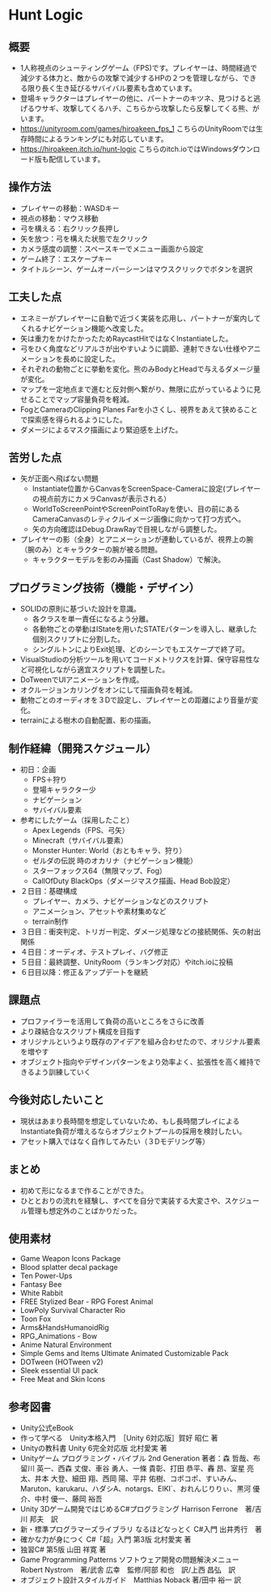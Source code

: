 # Hunt Logic

## 概要
- 1人称視点のシューティングゲーム（FPS)です。プレイヤーは、時間経過で減少する体力と、敵からの攻撃で減少するHPの２つを管理しながら、できる限り長く生き延びるサバイバル要素も含めています。
- 登場キャラクターはプレイヤーの他に、パートナーのキツネ、見つけると逃げるウサギ、攻撃してくるハチ、こちらから攻撃したら反撃してくる熊、がいます。
- https://unityroom.com/games/hiroakeen_fps_1
  こちらのUnityRoomでは生存時間によるランキングにも対応しています。
- https://hiroakeen.itch.io/hunt-logic
  こちらのitch.ioではWindowsダウンロード版も配信しています。

## 操作方法
- プレイヤーの移動：WASDキー
- 視点の移動：マウス移動
- 弓を構える：右クリック長押し
- 矢を放つ：弓を構えた状態で左クリック
- カメラ感度の調整：スペースキーでメニュー画面から設定
- ゲーム終了：エスケープキー
- タイトルシーン、ゲームオーバーシーンはマウスクリックでボタンを選択

## 工夫した点 
- エネミーがプレイヤーに自動で近づく実装を応用し、パートナーが案内してくれるナビゲーション機能へ改変した。
- 矢は重力をかけたかったためRaycastHitではなくInstantiateした。
- 弓をひく角度などリアルさが出やすいように調節、連射できない仕様やアニメーションを長めに設定した。
- それぞれの動物ごとに挙動を変化。熊のみBodyとHeadで与えるダメージ量が変化。
- マップを一定地点まで進むと反対側へ繋がり、無限に広がっているように見せることでマップ容量負荷を軽減。
- FogとCameraのClipping Planes Farを小さくし、視界をあえて狭めることで探索感を得られるようにした。
- ダメージによるマスク描画により緊迫感を上げた。
  
## 苦労した点
- 矢が正面へ飛ばない問題
  - Instantiate位置からCanvasをScreenSpace-Cameraに設定(プレイヤーの視点前方にカメラCanvasが表示される）
  - WorldToScreenPointやScreenPointToRayを使い、目の前にあるCameraCanvasのレティクルイメージ画像に向かって打つ方式へ。
  - 矢の方向確認はDebug.DrawRayで目視しながら調整した。
- プレイヤーの影（全身）とアニメーションが連動しているが、視界上の腕（腕のみ）とキャラクターの腕が被る問題。
  - キャラクターモデルを影のみ描画（Cast Shadow）で解決。
 
## プログラミング技術（機能・デザイン） 
- SOLIDの原則に基づいた設計を意識。
  - 各クラスを単一責任になるよう分離。
  - 各動物ごとの挙動はIStateを用いたSTATEパターンを導入し、継承した個別スクリプトに分割した。
  - シングルトンによりExit処理、どのシーンでもエスケープで終了可。
- VisualStudioの分析ツールを用いてコードメトリクスを計算、保守容易性など可視化しながら適宜スクリプトを調整した。
- DoTweenでUIアニメーションを作成。
- オクルージョンカリングをオンにして描画負荷を軽減。
- 動物ごとのオーディオを３Dで設定し、プレイヤーとの距離により音量が変化。
- terrainによる樹木の自動配置、影の描画。

## 制作経緯（開発スケジュール） 
- 初日：企画
  - FPS＋狩り
  - 登場キャラクター少
  - ナビゲーション
  - サバイバル要素
- 参考にしたゲーム（採用したこと）
  - Apex Legends（FPS、弓矢）
  - Minecraft（サバイバル要素）
  - Monster Hunter: World（おともキャラ、狩り）
  - ゼルダの伝説 時のオカリナ（ナビゲーション機能）
  - スターフォックス64（無限マップ、Fog）
  - CallOfDuty BlackOps（ダメージマスク描画、Head Bob設定）
- ２日目：基礎構成
  - プレイヤー、カメラ、ナビゲーションなどのスクリプト
  - アニメーション、アセットや素材集めなど
  - terrain制作
- ３日目：衝突判定、トリガー判定、ダメージ処理などの接続関係、矢の射出関係
- ４日目：オーディオ、テストプレイ、バグ修正
- ５日目：最終調整、UnityRoom（ランキング対応）やitch.ioに投稿
- ６日目以降：修正＆アップデートを継続

## 課題点
- プロファイラーを活用して負荷の高いところをさらに改善
- より疎結合なスクリプト構成を目指す
- オリジナルというより既存のアイデアを組み合わせたので、オリジナル要素を増やす
- オブジェクト指向やデザインパターンをより効率よく、拡張性を高く維持できるよう訓練していく

## 今後対応したいこと
- 現状はあまり長時間を想定していないため、もし長時間プレイによるInstantiate負荷が増えるならオブジェクトプールの採用を検討したい。
- アセット購入ではなく自作してみたい（３Dモデリング等）

## まとめ
- 初めて形になるまで作ることができた。
- ひととおりの流れを経験し、すべてを自分で実装する大変さや、スケジュール管理も想定外のことばかりだった。
  
## 使用素材
- Game Weapon Icons Package
- Blood splatter decal package
- Ten Power-Ups
- Fantasy Bee
- White Rabbit
- FREE Stylized Bear - RPG Forest Animal
- LowPoly Survival Character Rio
- Toon Fox
- Arms&HandsHumanoidRig
- RPG_Animations - Bow
- Anime Natural Environment
- Simple Gems and Items Ultimate Animated Customizable Pack
- DOTween (HOTween v2)
- Sleek essential UI pack
- Free Meat and Skin Icons

## 参考図書
- Unity公式eBook
- 作って学べる　Unity本格入門　［Unity 6対応版］賀好 昭仁 著
- Unityの教科書 Unity 6完全対応版 北村愛実 著
- Unityゲーム プログラミング・バイブル 2nd Generation 著者：森 哲哉、布留川 英一、西森 丈俊、車谷 勇人、一條 貴彰、打田 恭平、轟 昂、室星 亮太、井本 大登、細田 翔、西岡 陽、平井 佑樹、コポコポ、すいみん、Maruton、karukaru、ハダシA、notargs、EIKI`、おれんじりりぃ、黒河 優介、中村 優一、藤岡 裕吾
- Unity 3Dゲーム開発ではじめるC#プログラミング Harrison Ferrone　著/吉川 邦夫　訳
- 新・標準プログラマーズライブラリ なるほどなっとく C#入門 出井秀行　著
- 確かな力が身につく C#「超」入門 第3版 北村愛実 著
- 独習C# 第5版 山田 祥寛 著
- Game Programming Patterns ソフトウェア開発の問題解決メニュー Robert Nystrom　著/武舎 広幸　監修/阿部 和也　訳/上西 昌弘　訳
- オブジェクト設計スタイルガイド　Matthias Noback 著/田中 裕一 訳
